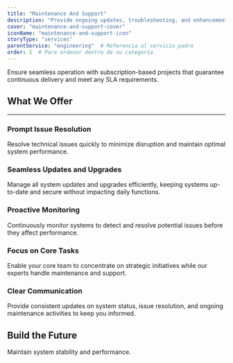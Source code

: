 ```yaml
---
title: "Maintenance And Support"
description: "Provide ongoing updates, troubleshooting, and enhancements to keep software systems robust, secure, and up-to-date."
cover: "maintenance-and-support-cover"
iconName: "maintenance-and-support-icon"
storyType: "services"
parentService: "engineering"  # Referencia al servicio padre
order: 1  # Para ordenar dentro de su categoría
---
```


Ensure seamless operation with subscription-based projects that guarantee continuous delivery and meet any SLA requirements.

## What We Offer

---

### Prompt Issue Resolution

Resolve technical issues quickly to minimize disruption and maintain optimal system performance.

### Seamless Updates and Upgrades

Manage all system updates and upgrades efficiently, keeping systems up-to-date and secure without impacting daily functions.

### Proactive Monitoring

Continuously monitor systems to detect and resolve potential issues before they affect performance.

### Focus on Core Tasks

Enable your core team to concentrate on strategic initiatives while our experts handle maintenance and support.

### Clear Communication

Provide consistent updates on system status, issue resolution, and ongoing maintenance activities to keep you informed.

## Build the Future

Maintain system stability and performance.
